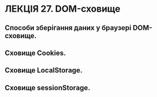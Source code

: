 # ЛЕКЦІЯ 27. DOM-сховище
## Способи зберігання даних у браузері DOM-сховище.
## Сховище Cookies.
## Сховище LocalStorage.
## Сховище sessionStorage.